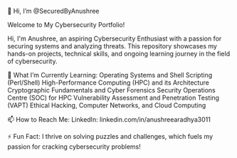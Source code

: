 👋 Hi, I’m @SecuredByAnushree

Welcome to My Cybersecurity Portfolio!

Hi, I'm Anushree, an aspiring Cybersecurity Enthusiast with a passion for securing systems and analyzing threats.
This repository showcases my hands-on projects, technical skills, and ongoing learning journey in the field of cybersecurity.

🌱 What I’m Currently Learning:
Operating Systems and Shell Scripting (Perl/Shell)
High-Performance Computing (HPC) and its Architecture
Cryptographic Fundamentals and Cyber Forensics
Security Operations Centre (SOC) for HPC
Vulnerability Assessment and Penetration Testing (VAPT)
Ethical Hacking, Computer Networks, and Cloud Computing

📫 How to Reach Me: LinkedIn: linkedin.com/in/anushreearadhya3011

⚡ Fun Fact: I thrive on solving puzzles and challenges, which fuels my passion for cracking cybersecurity problems!
<!---
SecuredByAnushree/SecuredByAnushree is a ✨ special ✨ repository because its `README.md` (this file) appears on your GitHub profile.
--->

